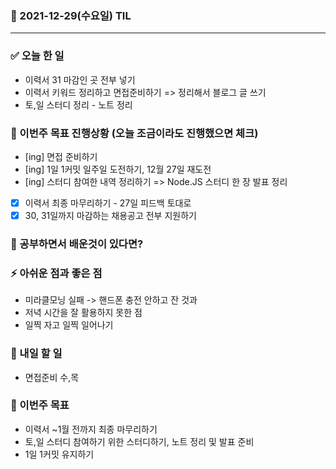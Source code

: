 ### 📆 2021-12-29(수요일) TIL

---

### ✅ 오늘 한 일

- 이력서 31 마감인 곳 전부 넣기
- 이력서 키워드 정리하고 면접준비하기 => 정리해서 블로그 글 쓰기
- 토,일 스터디 정리 - 노트 정리

### 🐎 이번주 목표 진행상황 (오늘 조금이라도 진행했으면 체크)

- [ing] 면접 준비하기
- [ing] 1일 1커밋 일주일 도전하기, 12월 27일 재도전
- [ing] 스터디 참여한 내역 정리하기 => Node.JS 스터디 한 장 발표 정리
- [x] 이력서 최종 마무리하기 - 27일 피드백 토대로
- [x] 30, 31일까지 마감하는 채용공고 전부 지원하기

### 🤔 공부하면서 배운것이 있다면?

### ⚡ 아쉬운 점과 좋은 점

- 미라클모닝 실패 -> 핸드폰 충전 안하고 잔 것과
- 저녁 시간을 잘 활용하지 못한 점
- 일찍 자고 일찍 일어나기

### 🚀 내일 할 일

- 면접준비 수,목

### 🎯 이번주 목표

- 이력서 ~1월 전까지 최종 마무리하기
- 토,일 스터디 참여하기 위한 스터디하기, 노트 정리 및 발표 준비
- 1일 1커밋 유지하기
